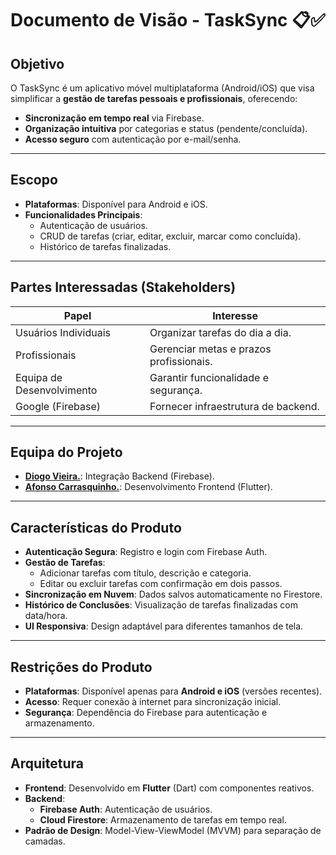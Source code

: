 # Documento de Visão - TaskSync 📋✅  

## **Objetivo**  
O TaskSync é um aplicativo móvel multiplataforma (Android/iOS) que visa simplificar a **gestão de tarefas pessoais e profissionais**, oferecendo:  
- **Sincronização em tempo real** via Firebase.  
- **Organização intuitiva** por categorias e status (pendente/concluída).  
- **Acesso seguro** com autenticação por e-mail/senha.  

---

## **Escopo**  
- **Plataformas**: Disponível para Android e iOS.  
- **Funcionalidades Principais**:  
  - Autenticação de usuários.  
  - CRUD de tarefas (criar, editar, excluir, marcar como concluída).  
  - Histórico de tarefas finalizadas.   

---

## **Partes Interessadas (Stakeholders)**  
| **Papel**               | **Interesse**                          |  
|-------------------------|----------------------------------------|  
| Usuários Individuais    | Organizar tarefas do dia a dia.        |  
| Profissionais           | Gerenciar metas e prazos profissionais.|  
| Equipa de Desenvolvimento | Garantir funcionalidade e segurança.  |  
| Google (Firebase)       | Fornecer infraestrutura de backend.    |  

---

## **Equipa do Projeto**  
- **[Diogo Vieira.](https://github.com/xXD4rkSoulXx)**: Integração Backend (Firebase).
- **[Afonso Carrasquinho.](https://github.com/Afonso295)**: Desenvolvimento Frontend (Flutter).  

---

## **Características do Produto**  
- **Autenticação Segura**: Registro e login com Firebase Auth.  
- **Gestão de Tarefas**:  
  - Adicionar tarefas com título, descrição e categoria.  
  - Editar ou excluir tarefas com confirmação em dois passos.  
- **Sincronização em Nuvem**: Dados salvos automaticamente no Firestore.  
- **Histórico de Conclusões**: Visualização de tarefas finalizadas com data/hora.  
- **UI Responsiva**: Design adaptável para diferentes tamanhos de tela.  

---

## **Restrições do Produto**  
- **Plataformas**: Disponível apenas para **Android e iOS** (versões recentes).  
- **Acesso**: Requer conexão à internet para sincronização inicial.  
- **Segurança**: Dependência do Firebase para autenticação e armazenamento.  

---

## **Arquitetura**  
- **Frontend**: Desenvolvido em **Flutter** (Dart) com componentes reativos.  
- **Backend**:  
  - **Firebase Auth**: Autenticação de usuários.  
  - **Cloud Firestore**: Armazenamento de tarefas em tempo real.  
- **Padrão de Design**: Model-View-ViewModel (MVVM) para separação de camadas.  
